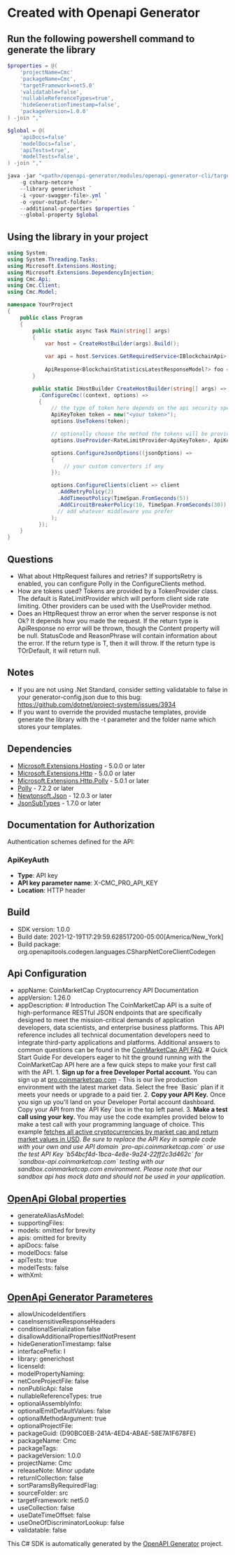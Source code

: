 # Created with Openapi Generator

<a name="cli"></a>
## Run the following powershell command to generate the library

```ps1
$properties = @(
    'projectName=Cmc'
    'packageName=Cmc',
    'targetFramework=net5.0'
    'validatable=false',
    'nullableReferenceTypes=true',
    'hideGenerationTimestamp=false',
    'packageVersion=1.0.0'
) -join ","

$global = @(
    'apiDocs=false'
    'modelDocs=false',
    'apiTests=true',
    'modelTests=false',
) -join ","

java -jar "<path>/openapi-generator/modules/openapi-generator-cli/target/openapi-generator-cli.jar" generate `
    -g csharp-netcore `
    --library generichost `
    -i <your-swagger-file>.yml `
    -o <your-output-folder> `
    --additional-properties $properties `
    --global-property $global
```

<a name="usage"></a>
## Using the library in your project

```cs
using System;
using System.Threading.Tasks;
using Microsoft.Extensions.Hosting;
using Microsoft.Extensions.DependencyInjection;
using Cmc.Api;
using Cmc.Client;
using Cmc.Model;

namespace YourProject
{
    public class Program
    {
        public static async Task Main(string[] args)
        {
            var host = CreateHostBuilder(args).Build();

            var api = host.Services.GetRequiredService<IBlockchainApi>();
            
            ApiResponse<BlockchainStatisticsLatestResponseModel?> foo = await api.GetV1BlockchainStatisticsLatestWithHttpInfoAsync("todo");
        }

        public static IHostBuilder CreateHostBuilder(string[] args) => Host.CreateDefaultBuilder(args)
          .ConfigureCmc((context, options) =>
          {
              // the type of token here depends on the api security specifications
              ApiKeyToken token = new("<your token>");
              options.UseTokens(token);

              // optionally choose the method the tokens will be provided with, default is RateLimitProvider
              options.UseProvider<RateLimitProvider<ApiKeyToken>, ApiKeyToken>();

              options.ConfigureJsonOptions((jsonOptions) =>
              {
                  // your custom converters if any
              });

              options.ConfigureClients(client => client
                .AddRetryPolicy(2)
                .AddTimeoutPolicy(TimeSpan.FromSeconds(5))
                .AddCircuitBreakerPolicy(10, TimeSpan.FromSeconds(30))
                // add whatever middleware you prefer
              );
          });
    }
}
```
<a name="questions"></a>
## Questions

- What about HttpRequest failures and retries?
  If supportsRetry is enabled, you can configure Polly in the ConfigureClients method.
- How are tokens used?
  Tokens are provided by a TokenProvider class. The default is RateLimitProvider which will perform client side rate limiting.
  Other providers can be used with the UseProvider method.
- Does an HttpRequest throw an error when the server response is not Ok?
  It depends how you made the request. If the return type is ApiResponse<T> no error will be thrown, though the Content property will be null. 
  StatusCode and ReasonPhrase will contain information about the error.
  If the return type is T, then it will throw. If the return type is TOrDefault, it will return null.

<a name="notes"></a>
## Notes

- If you are not using .Net Standard, consider setting validatable to false in your generator-config.json due to this bug: https://github.com/dotnet/project-system/issues/3934
- If you want to override the provided mustache templates, provide generate the library with the -t parameter and the folder name which stores your templates.

<a name="dependencies"></a>
## Dependencies

- [Microsoft.Extensions.Hosting](https://www.nuget.org/packages/Microsoft.Extensions.Hosting/) - 5.0.0 or later
- [Microsoft.Extensions.Http](https://www.nuget.org/packages/Microsoft.Extensions.Http/) - 5.0.0 or later
- [Microsoft.Extensions.Http.Polly](https://www.nuget.org/packages/Microsoft.Extensions.Http.Polly/) - 5.0.1 or later
- [Polly](https://www.nuget.org/packages/Polly/) - 7.2.2 or later
- [Newtonsoft.Json](https://www.nuget.org/packages/Newtonsoft.Json/) - 12.0.3 or later
- [JsonSubTypes](https://www.nuget.org/packages/JsonSubTypes/) - 1.7.0 or later

<a name="documentation-for-authorization"></a>
## Documentation for Authorization

Authentication schemes defined for the API:

<a name="ApiKeyAuth"></a>
### ApiKeyAuth

- **Type**: API key
- **API key parameter name**: X-CMC_PRO_API_KEY
- **Location**: HTTP header

## Build
- SDK version: 1.0.0
- Build date: 2021-12-19T17:29:59.628517200-05:00[America/New_York]
- Build package: org.openapitools.codegen.languages.CSharpNetCoreClientCodegen

## Api Configuration
- appName: CoinMarketCap Cryptocurrency API Documentation
- appVersion: 1.26.0
- appDescription: # Introduction The CoinMarketCap API is a suite of high-performance RESTful JSON endpoints that are specifically designed to meet the mission-critical demands of application developers, data scientists, and enterprise business platforms.  This API reference includes all technical documentation developers need to integrate third-party applications and platforms. Additional answers to common questions can be found in the [CoinMarketCap API FAQ](https://coinmarketcap.com/api/faq).  # Quick Start Guide  For developers eager to hit the ground running with the CoinMarketCap API here are a few quick steps to make your first call with the API.  1. **Sign up for a free Developer Portal account.** You can sign up at [pro.coinmarketcap.com](https://pro.coinmarketcap.com) - This is our live production environment with the latest market data. Select the free &#x60;Basic&#x60; plan if it meets your needs or upgrade to a paid tier. 2. **Copy your API Key.** Once you sign up you&#39;ll land on your Developer Portal account dashboard. Copy your API from the &#x60;API Key&#x60; box in the top left panel. 3. **Make a test call using your key.** You may use the code examples provided below to make a test call with your programming language of choice. This example [fetches all active cryptocurrencies by market cap and return market values in USD](https://pro-api.coinmarketcap.com/v1/cryptocurrency/listings/latest?start&#x3D;1&amp;limit&#x3D;5000&amp;convert&#x3D;USD).     *Be sure to replace the API Key in sample code with your own and use API domain &#x60;pro-api.coinmarketcap.com&#x60; or use the test API Key &#x60;b54bcf4d-1bca-4e8e-9a24-22ff2c3d462c&#x60; for &#x60;sandbox-api.coinmarketcap.com&#x60; testing with our sandbox.coinmarketcap.com environment. Please note that our sandbox api has mock data and should not be used in your application.*

## [OpenApi Global properties](https://openapi-generator.tech/docs/globals)
- generateAliasAsModel: 
- supportingFiles: 
- models: omitted for brevity
- apis: omitted for brevity
- apiDocs: false
- modelDocs: false
- apiTests: true
- modelTests: false
- withXml: 

## [OpenApi Generator Parameteres](https://openapi-generator.tech/docs/generators/csharp-netcore)
- allowUnicodeIdentifiers 
- caseInsensitiveResponseHeaders 
- conditionalSerialization false
- disallowAdditionalPropertiesIfNotPresent 
- hideGenerationTimestamp: false
- interfacePrefix: I
- library: generichost
- licenseId: 
- modelPropertyNaming: 
- netCoreProjectFile: false
- nonPublicApi: false
- nullableReferenceTypes: true
- optionalAssemblyInfo: 
- optionalEmitDefaultValues: false
- optionalMethodArgument: true
- optionalProjectFile: 
- packageGuid: {D90BC0EB-241A-4ED4-ABAE-58E7A1F678FE}
- packageName: Cmc
- packageTags: 
- packageVersion: 1.0.0
- projectName: Cmc
- releaseNote: Minor update
- returnICollection: false
- sortParamsByRequiredFlag: 
- sourceFolder: src
- targetFramework: net5.0
- useCollection: false
- useDateTimeOffset: false
- useOneOfDiscriminatorLookup: false
- validatable: false

This C# SDK is automatically generated by the [OpenAPI Generator](https://openapi-generator.tech) project.